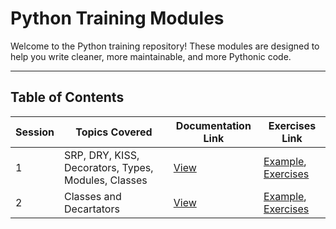 # Python Training Modules

Welcome to the Python training repository! These modules are designed to help you write cleaner, more maintainable, and more Pythonic code.

---

## Table of Contents

| Session | Topics Covered | Documentation Link | Exercises Link
|---|---|---|---|
| 1 | SRP, DRY, KISS, Decorators, Types, Modules, Classes | [View](./documentation/session_1.md) | [Example](./sessions/session_1/example.py), [Exercises](./sessions/session_1/exercises.py)
| 2 | Classes and Decartators | [View](./documentation/session_2.md) | [Example](./sessions/session_2/example.py), [Exercises](./sessions/session_2/exercises.py) |